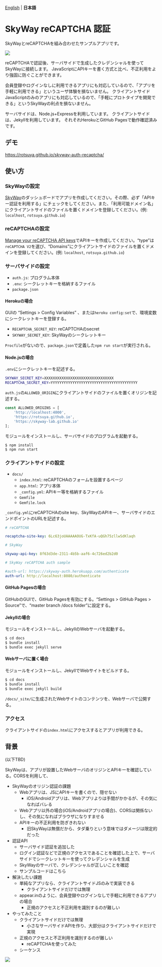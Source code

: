 [English](README.me) | **日本語**

# SkyWay reCAPTCHA 認証

SkyWayとreCAPTCHAを組み合わせたサンプルアプリです。

![](https://developers.google.com/recaptcha/images/newCaptchaAnchor.gif)

reCAPTCHAで認証後、サーバサイドで生成したクレデンシャルを使ってSkyWayに接続します。
JavaScriptにAPIキーを書く方式と比べ、不正利用をより強固に防ぐことができます。

会員登録やログインなしに利用できるアプリにも対応しているので、「アプリを手軽に利用できる」というユーザ体験を損ないません。
クライアントサイドJavaScriptのみのアプリにも対応しているので、「手軽にプロトタイプを開発できる」というSkyWayの利点を損ないません。

サーバサイドは、Node.js+Expressを利用しています。
クライアントサイドは、Jekyllを利用しています。
それそれHerokuとGitHub Pagesで動作確認済みです。

## デモ

https://rotsuya.github.io/skyway-auth-recaptcha/

## 使い方

### SkyWayの設定

[SkyWay](https://webrtc.ecl.ntt.com/)のダッシュボードでアプリを作成してください。その際、必ず「APIキー認証を利用する」にチェックをしてください。また、「利用可能ドメイン名」にクライアントサイドのファイルを置くドメインを登録してください。(例: `localhost`, `rotsuya.github.io`)

### reCAPTCHAの設定

[Manage your reCAPTCHA API keys](http://www.google.com/recaptcha/admin)でAPIキーを作成してください。“type”は`reCAPTCHA V2`を選び、“Domains”にクライアントサイドのファイルを置くドメインを登録してください。(例: `localhost`, `rotsuya.github.io`)

### サーバサイドの設定

- `auth.js`: プログラム本体
- `.env`: シークレットキーを格納するファイル
- `package.json`

#### Herokuの場合

GUIの “Settings > Config Variables” 、または`heroku config:set`で、環境変数にシークレットキーを登録する。

- `RECAPTCHA_SECRET_KEY`: reCAPTCHAのsecret
- `SKYWAY_SECRET_KEY`: SkyWayのシークレットキー

`Procfile`がないので、`package.json`で定義した`npm run start`が実行される。

#### Node.jsの場合

`.env`にシークレットキーを記述する。

```bash
SKYWAY_SECRET_KEY=XXXXXXXXXXXXXXXXXXXXXXXXXXXXXXXX
RECAPTCHA_SECRET_KEY=YYYYYYYYYYYYYYYYYYYYYYYYYYYYYYYYYYYYYYYY
```

`auth.js`の`ALLOWED_ORIGIN`にクライアントサイドのファイルを置くオリジンを記述する。

```js
const ALLOWED_ORIGINS = [
    'http://localhost:4000',
    'https://rotsuya.github.io',
    'https://skyway-lab.github.io'
];
```

モジュールをインストールし、サーバサイドのプログラムを起動する。

```bash
$ npm install
$ npm run start
```

### クライアントサイドの設定

- `docs/`
  - `index.html`: reCAPTCHAのフォームを設置するページ
  - `app.html`: アプリ本体
  - `_config.yml`: APIキー等を格納するファイル
  - `Gemfile`
  - `Gemfile.lock`

`_config.yml`にreCAPTCHAのsite key、SkyWayのAPIキー、サーバサイドのエンドポイントのURLを記述する。

```yml
# reCAPTCHA

recaptcha-site-key: 6Lc63joUAAAAAOUG-TxKfA-uQGh75zllwSdKlaqh

# SkyWay

skyway-api-key: 8f63d3de-2311-4b5b-aaf6-4c726ed2b2d0

# SkyWay reCAPTCHA auth sample

#auth-url: https://skyway-auth.herokuapp.com/authenticate
auth-url: http://localhost:8080/authenticate
```

#### GitHub Pagesの場合

GitHubのGUIで、GitHub Pagesを有効にする。“Settings > GitHub Pages > Source”で、“master branch /docs folder”に設定する。

#### Jekyllの場合

モジュールをインストールし、JekyllのWebサーバを起動する。

```bash
$ cd docs
$ bundle install
$ bundle exec jekyll serve
```

#### Webサーバに置く場合

モジュールをインストールし、JekyllでWebサイトをビルドする。

```bash
$ cd docs
$ bundle install
$ bundle exec jekyll build
```

`/docs/_site/`に生成されたWebサイトのコンテンツを、Webサーバで公開する。

### アクセス

クライアントサイドの`index.html`にアクセスするとアプリが利用できる。

## 背景

(以下TBD)

SkyWayは、アプリが設置したWebサーバのオリジンとAPIキーを確認している。CORSを利用して、


- SkyWayのオリジン認証の課題
    - Webアプリは、JSにAPIキーを書くので、隠せない
        - iOS/Androidアプリは、Webアプリよりは手間がかかるが、その気になればバレる
    - Webアプリ以外の場合(iOS/Androidアプリの場合)、CORSは関係ないし、その気になればブラウザになりすませる
    - APIキーの不正利用を防ぎきれない
        - 旧SkyWayは無償だから、タダ乗りという意味ではダメージは限定的だった
- 認証API
    - サーバサイド認証を追加した
    - ログイン認証などで正規のアクセスであることを確認した上で、サーバサイドでシークレットキーを使ってクレデンシャルを生成
    - SkyWayのサーバで、クレデンシャルが正しいことを確認
    - サンプルコードはこちら
- 解決したい課題
    - 単純なアプリなら、クライアントサイドJSのみで実装できる
        - クライアントサイドだけでは無理
    - appear.inのように、会員登録やログインなしで手軽に利用できるアプリの場合
        - 正規のアクセスと不正利用を識別するのが難しい
- やってみたこと
    - クライアントサイドだけでは無理
        - 小さなサーバサイドAPIを作り、大部分はクライアントサイドだけで実現
    - 正規のアクセスと不正利用を識別するのが難しい
        - reCAPTCHAを使ってみた
    - シーケンス

![](https://www.websequencediagrams.com/cgi-bin/cdraw?lz=dGl0bGUgU2t5V2F5IHJlQ0FQVENIQSBBdXRoIFNlcXVlbmNlCgpCcm93c2VyLT4rR2l0SHViIFBhZ2VzOiAKAAMMLS0-LQAiBzogSFRNTCBvZiB5b3VyXG5sYXVuY2ggcGFnZQphY3RpdmF0ZSAATgcAUgwAdgtQSToAgQULc2l0ZSBrZXkKABUNLS0-LQA_CAAiDGZvcm0KCm5vdGUgbGVmdCBvZgAcClVzZXIgY2xpY2tzXG4AJQ5cbmFuZCBzdWJtaXQuAIFpDACCBwdydgBZDnJlc3BvbnNlIHRva2VuCgAbCwCBLxwAKA4sAHkMc2VjcmV0AIFjBQCBOAVvdmVyAIMJDFBJOiBWZXJpZgCBdRMAgRcNc3VjY2VzcwA7CwCBNg1jcmVhdGUgY3JlZGVudGlhbCB3aXRoIFxuAIQBBwB-Ci4AgUkNAINVDAAzCgCCUhhzYXYAWAxcbmluIGEgc2Vzc2lvblN0b3JhZ2VcbnRoZW4gdGFrZSB0byBhcHBcbmF1dG9tYXRpY2FsbHkAgnsNAIRuD2RlAIQ7EQCEayUgYXBwAIR0EwCEGhZyZWFkAIEmIACGFQxTaWduYWxpbmcAhCgJbmV3IFBlZXIoKQCCYQYAgmwLYW5kAIZ0CEFQSQCDag8AOBJ2AIN3BQA2EAoAYxAAhnwNCgo&s=napkin)
